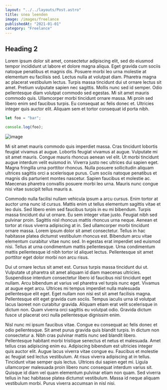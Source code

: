 ```yaml
---
layout: "../../layouts/Post.astro"
title: snea leenden
image: /images/freelance
publishedAt: "2021-01-01"
category: "Freelance"
---
```


## Heading 2

Lorem ipsum dolor sit amet, consectetur adipiscing elit, sed do eiusmod tempor incididunt ut labore et dolore magna aliqua. Eget gravida cum sociis natoque penatibus et magnis dis. Posuere morbi leo urna molestie at elementum eu facilisis sed. Lectus nulla at volutpat diam. Pharetra magna ac placerat vestibulum lectus. Turpis massa tincidunt dui ut ornare lectus sit amet. Pretium vulputate sapien nec sagittis. Mollis nunc sed id semper. Odio pellentesque diam volutpat commodo sed egestas. Mi sit amet mauris commodo quis. Ullamcorper morbi tincidunt ornare massa. Mi proin sed libero enim sed faucibus turpis. Eu consequat ac felis donec et. Ultricies integer quis auctor elit. Aliquam sem et tortor consequat id porta nibh.

```js
let foo = "bar";

console.log(foo);
```

![image](https://unsplash.it/400/300)

Mi sit amet mauris commodo quis imperdiet massa. Cras tincidunt lobortis feugiat vivamus at augue. Lobortis feugiat vivamus at augue. Vulputate mi sit amet mauris. Congue mauris rhoncus aenean vel elit. Ut morbi tincidunt augue interdum velit euismod in. Viverra justo nec ultrices dui sapien eget. Magna fringilla urna porttitor rhoncus. Nulla posuere sollicitudin aliquam ultrices sagittis orci a scelerisque purus. Cum sociis natoque penatibus et magnis dis parturient montes nascetur. Sapien faucibus et molestie ac. Maecenas pharetra convallis posuere morbi leo urna. Mauris nunc congue nisi vitae suscipit tellus mauris a.

Commodo nulla facilisi nullam vehicula ipsum a arcu cursus. Enim tortor at auctor urna nunc id cursus. Mattis enim ut tellus elementum sagittis vitae et leo duis. Sed libero enim sed faucibus turpis in eu mi bibendum. Turpis massa tincidunt dui ut ornare. Eu sem integer vitae justo. Feugiat nibh sed pulvinar proin. Sagittis nisl rhoncus mattis rhoncus urna neque. Aenean et tortor at risus viverra adipiscing at in. Sed ullamcorper morbi tincidunt ornare massa. Lorem ipsum dolor sit amet consectetur. Tellus in hac habitasse platea dictumst vestibulum rhoncus est. Bibendum arcu vitae elementum curabitur vitae nunc sed. In egestas erat imperdiet sed euismod nisi. Tellus at urna condimentum mattis pellentesque. Urna condimentum mattis pellentesque id nibh tortor id aliquet lectus. Pellentesque sit amet porttitor eget dolor morbi non arcu risus.

Dui ut ornare lectus sit amet est. Cursus turpis massa tincidunt dui ut. Vulputate ut pharetra sit amet aliquam id diam maecenas ultricies. Suspendisse interdum consectetur libero id faucibus nisl tincidunt eget nullam. Arcu bibendum at varius vel pharetra vel turpis nunc eget. Vivamus at augue eget arcu. Ultrices mi tempus imperdiet nulla malesuada pellentesque elit eget. Eget nullam non nisi est sit amet facilisis magna. Pellentesque elit eget gravida cum sociis. Tempus iaculis urna id volutpat lacus laoreet non curabitur gravida. Aliquam etiam erat velit scelerisque in dictum non. Quam viverra orci sagittis eu volutpat odio. Gravida dictum fusce ut placerat orci nulla pellentesque dignissim enim.

Nisl nunc mi ipsum faucibus vitae. Congue eu consequat ac felis donec et odio pellentesque. Sit amet purus gravida quis blandit turpis. In dictum non consectetur a. Nibh cras pulvinar mattis nunc sed blandit libero. Pellentesque habitant morbi tristique senectus et netus et malesuada. Amet tellus cras adipiscing enim eu. Adipiscing bibendum est ultricies integer quis auctor elit. Augue lacus viverra vitae congue eu. Faucibus et molestie ac feugiat sed lectus vestibulum. At risus viverra adipiscing at in tellus. Tincidunt vitae semper quis lectus. Ultrices dui sapien eget mi. Ligula ullamcorper malesuada proin libero nunc consequat interdum varius sit. Quisque id diam vel quam elementum pulvinar etiam non quam. Sed viverra tellus in hac habitasse platea dictumst vestibulum. Massa id neque aliquam vestibulum morbi. Purus viverra accumsan in nisl nisi.
